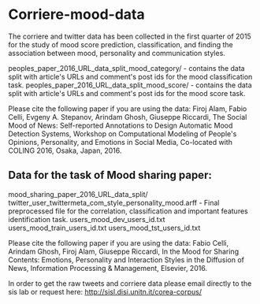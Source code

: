 # Corriere-mood-data

The corriere and twitter data has been collected in the first quarter of 2015 for the study of mood score prediction, classification, and finding the association between mood, personality and communication styles. 


peoples_paper_2016_URL_data_split_mood_category/ - contains the data split with article's URLs and comment's post ids for the mood classification task. 
peoples_paper_2016_URL_data_split_mood_score/ - contains the data split with article's URLs and comment's post ids for the mood score task. 

Please cite the following paper if you are using the data:
Firoj Alam, Fabio Celli, Evgeny A. Stepanov, Arindam Ghosh, Giuseppe Riccardi,  The Social Mood of News: Self-reported Annotations to Design Automatic Mood Detection Systems, Workshop on Computational Modeling of People's Opinions, Personality, and Emotions in Social Media, Co-located with COLING 2016, Osaka, Japan, 2016.


## Data for the task of Mood sharing paper:

mood_sharing_paper_2016_URL_data_split/
twitter_user_twittermeta_com_style_personality_mood.arff - Final preprocessed file for the correlation, classification and important features identification task. 
users_mood_dev_users_id.txt 
users_mood_train_users_id.txt
users_mood_tst_users_id.txt


Please cite the following paper if you are using the data:
Fabio Celli, Arindam Ghosh, Firoj Alam, Giuseppe Riccardi, In the Mood for Sharing Contents: Emotions, Personality and Interaction Styles in the Diffusion of News, Information Processing & Management, Elsevier, 2016.


In order to get the raw tweets and corriere data please email directly to the sis lab or request here: http://sisl.disi.unitn.it/corea-corpus/